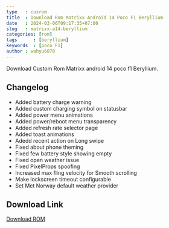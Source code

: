 ```yaml
---
type   : cusrom
title  : Download Rom Matrixx Android 14 Poco F1 Beryllium
date   : 2024-03-06T09:17:35+07:00
slug   : matrixx-a14-beryllium
categories: [rom]
tags      : [beryllium]
keywords  : [poco F1]
author : wahyu6070
---
```


Download Custom Rom Matrixx android 14 poco f1 Beryllium.

## Changelog

- Added battery charge warning
- Added custom charging symbol on statusbar
- Added power menu animations
- Added power/reboot menu transparency
- Added refresh rate selector page
- Added toast animations
- Adedd recent action on Long swipe
- Fixed about phone theming
- Fixed few battery style showing empty
- Fixed open weather issue
- Fixed PixelProps spoofing
- Increased max fling velocity for Smooth scrolling
- Make lockscreen timeout configurable
- Set Met Norway default weather provider


## Download Link
[Download ROM](https://www.pling.com/p/2116397/)

